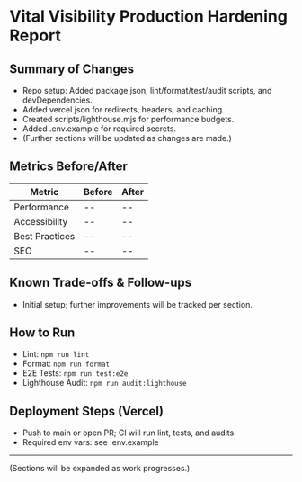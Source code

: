 # Vital Visibility Production Hardening Report

## Summary of Changes
- Repo setup: Added package.json, lint/format/test/audit scripts, and devDependencies.
- Added vercel.json for redirects, headers, and caching.
- Created scripts/lighthouse.mjs for performance budgets.
- Added .env.example for required secrets.
- (Further sections will be updated as changes are made.)

## Metrics Before/After
| Metric        | Before | After |
|--------------|--------|-------|
| Performance  |   --   |   --  |
| Accessibility|   --   |   --  |
| Best Practices|  --   |   --  |
| SEO          |   --   |   --  |

## Known Trade-offs & Follow-ups
- Initial setup; further improvements will be tracked per section.

## How to Run
- Lint: `npm run lint`
- Format: `npm run format`
- E2E Tests: `npm run test:e2e`
- Lighthouse Audit: `npm run audit:lighthouse`

## Deployment Steps (Vercel)
- Push to main or open PR; CI will run lint, tests, and audits.
- Required env vars: see .env.example

---
(Sections will be expanded as work progresses.)

